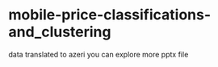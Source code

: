 # mobile-price-classifications-and_clustering
data translated to azeri
you can explore more pptx file

